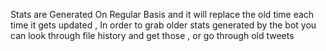 Stats are Generated On Regular Basis and it will replace the old time each time it gets updated , In order to grab older stats generated by the bot you can look through file history and get those , or go through old tweets 